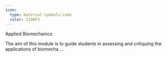 ```yaml
---
icon:
  type: material-symbols:code
  color: 2196F3
---
```


Applied Biomechanics

The aim of this module is to guide students in assessing and critiquing the applications of biomecha ... 
